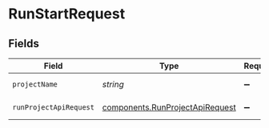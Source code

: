 # RunStartRequest


## Fields

| Field                                                                              | Type                                                                               | Required                                                                           | Description                                                                        | Example                                                                            |
| ---------------------------------------------------------------------------------- | ---------------------------------------------------------------------------------- | ---------------------------------------------------------------------------------- | ---------------------------------------------------------------------------------- | ---------------------------------------------------------------------------------- |
| `projectName`                                                                      | *string*                                                                           | :heavy_minus_sign:                                                                 | Project name                                                                       | my-project                                                                         |
| `runProjectApiRequest`                                                             | [components.RunProjectApiRequest](../../models/components/runprojectapirequest.md) | :heavy_minus_sign:                                                                 | run project api request                                                            |                                                                                    |
